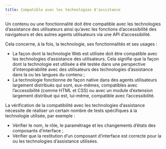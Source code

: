 ```yaml
---
title: Compatible avec les technologies d’assistance 
---
```


Un contenu ou une fonctionnalité doit être compatible avec les technologies
d’assistance des utilisateurs ainsi qu’avec les fonctions d’accessibilité des
navigateurs et des autres agents utilisateurs via une API d’accessibilité.

Cela concerne, à la fois, la technologie, ses fonctionnalités et ses usages :
* La façon dont la technologie Web est utilisée doit être compatible avec les technologies d’assistance des utilisateurs. Cela signifie que la façon dont la technologie est utilisée a été testée dans une perspective d’interopérabilité avec des utilisateurs des technologies d’assistance dans la ou les langues du contenu ;
* La technologie fonctionne de façon native dans des agents utilisateurs largement distribués qui sont, eux-mêmes, compatibles avec l’accessibilité (comme HTML et CSS) ou avec un module d’extension largement distribué qui est, lui-même, compatible avec l’accessibilité.

La vérification de la compatibilité avec les technologies d’assistance
nécessite de réaliser un certain nombre de tests spécifiques à la technologie
utilisée, par exemple :
* Vérifier le nom, le rôle, le paramétrage et les changements d’états des composants d’interface ;
* Vérifier que la restitution d’un composant d’interface est correcte pour la ou les technologies d’assistance utilisées.

